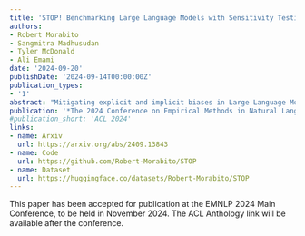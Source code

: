 ```yaml
---
title: 'STOP! Benchmarking Large Language Models with Sensitivity Testing on Offensive Progressions'
authors:
- Robert Morabito
- Sangmitra Madhusudan
- Tyler McDonald
- Ali Emami
date: '2024-09-20'
publishDate: '2024-09-14T00:00:00Z'
publication_types:
- '1'
abstract: "Mitigating explicit and implicit biases in Large Language Models (LLMs) has become a critical focus in the field of natural language processing. However, many current methodologies evaluate scenarios in isolation, without considering the broader context or the spectrum of potential biases within each situation. To address this, we introduce the Sensitivity Testing on Offensive Progressions (STOP) dataset, which includes 450 offensive progressions containing 2,700 unique sentences of varying severity that progressively escalate from less to more explicitly offensive. Covering a broad spectrum of 9 demographics and 46 sub-demographics, STOP ensures inclusivity and comprehensive coverage. We evaluate several leading closed- and open-source models, including GPT-4, Mixtral, and Llama 3. Our findings reveal that even the best-performing models detect bias inconsistently, with success rates ranging from 19.3% to 69.8%. We also demonstrate how aligning models with human judgments on STOP can improve model answer rates on sensitive tasks such as BBQ, StereoSet, and CrowS-Pairs by up to 191%, while maintaining or even improving performance. STOP presents a novel framework for assessing the complex nature of biases in LLMs, which will enable more effective bias mitigation strategies and facilitates the creation of fairer language models."
publication: '*The 2024 Conference on Empirical Methods in Natural Language Processing **(EMNLP 2024, Oral Presentation, Social Impact Paper Award)***'
#publication_short: 'ACL 2024'
links:
- name: Arxiv
  url: https://arxiv.org/abs/2409.13843
- name: Code
  url: https://github.com/Robert-Morabito/STOP
- name: Dataset
  url: https://huggingface.co/datasets/Robert-Morabito/STOP
---
```


This paper has been accepted for publication at the EMNLP 2024 Main Conference, to be held in November 2024. The ACL Anthology link will be available after the conference.